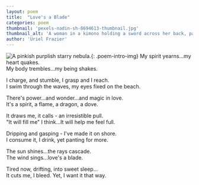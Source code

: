 ```yaml
---
layout: poem
title:  "Love's a Blade"
categories: poem
thumbnail: 'pexels-nadin-sh-8694613-thumbnail.jpg'
thumbnail_alt: 'A woman in a kimono holding a sword across her back, partially enshrouded in pink smoke.'
author: 'Uriel Frazier'
---
```

![A pinkish purplish starry nebula.]({{site.url}}/{{site.images_path}}pexels-nadin-sh-8694613-small.jpg){: .poem-intro-img}
My spirit yearns...my heart quakes.  
My body trembles...my being shakes.

I charge, and stumble, I grasp and I reach.  
I swim through the waves, my eyes fixed on the beach.

There's power...and wonder...and magic in love.  
It's a spirit, a flame, a dragon, a dove.

It draws me, it calls - an irresistible pull.  
"It will fill me" I think...It will help me feel full.

Dripping and gasping - I've made it on shore.  
I consume it, I drink, yet panting for more.

The sun shines...the rays cascade.  
The wind sings...love's a blade.

Tired now, drifting, into sweet sleep...  
It cuts me, I bleed. Yet, I want it that way.
